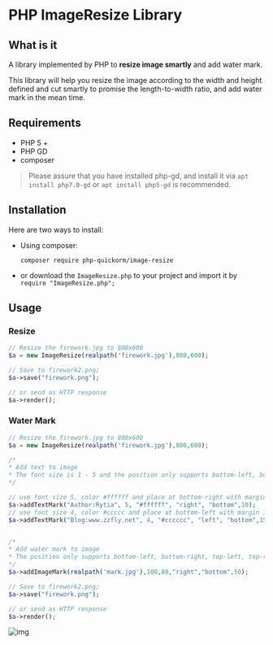 # PHP ImageResize Library
## What is it
A library implemented by PHP to **resize image smartly** and add water mark.

This library will help you resize the image according to the width and height defined and cut smartly to promise the length-to-width ratio, and add water mark in the mean time.

## Requirements
- PHP 5 +
- PHP GD
- composer
> Please assure that you have installed php-gd, and install it via `apt install php7.0-gd` or `apt install php5-gd` is recommended.

## Installation
Here are two ways to install:
- Using composer:
    ```
    composer require php-quickorm/image-resize
    ```

- or download the `ImageResize.php` to your project and import it by `require "ImageResize.php";`

## Usage

### Resize

```php
// Resize the firework.jpg to 800x600
$a = new ImageResize(realpath('firework.jpg'),800,600);

// Save to firework2.png;
$a->save("firework.png");

// or send as HTTP response
$a->render();
```

### Water Mark

```php
// Resize the firework.jpg to 800x600
$a = new ImageResize(realpath('firework.jpg'),800,600);

/*
* Add text to image
* The font size is 1 - 5 and the position only supports bottom-left, bottom-right, top-left, top-right 
*/

// use font size 5, color #ffffff and place at bottom-right with margin 10px
$a->addTextMark("Author:Rytia", 5, "#ffffff", "right", "bottom",10);
// use font size 4, color #ccccc and place at bottom-left with margin 15px
$a->addTextMark("Blog:www.zzfly.net", 4, "#cccccc", "left", "bottom",15);


/*
* Add water mark to image
* The position only supports bottom-left, bottom-right, top-left, top-right 
*/
$a->addImageMark(realpath('mark.jpg'),100,80,"right","bottom",50);

// Save to firework2.png;
$a->save("firework.png");

// or send as HTTP response
$a->render();

```

![img](http://wx4.sinaimg.cn/large/d3ea10bdgy1g05zo3tvfbj211e04n3z4.jpg)
